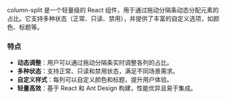 column-split 是一个轻量级的 React 组件，用于通过拖动分隔条动态分配元素的占比。它支持多种状态（正常、只读、禁用），并提供了丰富的自定义选项，如颜色、标题等。

### 特点
- **动态调整**：用户可以通过拖动分隔条实时调整各列的占比。
- **多种状态**：支持正常、只读和禁用状态，满足不同场景需求。
- **自定义样式**：每列可以自定义颜色和标题，提升用户体验。
- **轻量高效**：基于 React 和 Ant Design 构建，性能优异且易于集成。